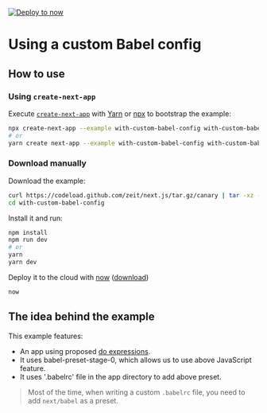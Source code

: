 [![Deploy to now](https://deploy.now.sh/static/button.svg)](https://deploy.now.sh/?repo=https://github.com/zeit/next.js/tree/master/examples/with-custom-babel-config)

# Using a custom Babel config

## How to use

### Using `create-next-app`

Execute [`create-next-app`](https://github.com/segmentio/create-next-app) with [Yarn](https://yarnpkg.com/lang/en/docs/cli/create/) or [npx](https://github.com/zkat/npx#readme) to bootstrap the example:

```bash
npx create-next-app --example with-custom-babel-config with-custom-babel-config-app
# or
yarn create next-app --example with-custom-babel-config with-custom-babel-config-app
```

### Download manually

Download the example:

```bash
curl https://codeload.github.com/zeit/next.js/tar.gz/canary | tar -xz --strip=2 next.js-canary/examples/with-custom-babel-config
cd with-custom-babel-config
```

Install it and run:

```bash
npm install
npm run dev
# or
yarn
yarn dev
```

Deploy it to the cloud with [now](https://zeit.co/now) ([download](https://zeit.co/download))

```bash
now
```

## The idea behind the example

This example features:

* An app using proposed [do expressions](https://babeljs.io/docs/plugins/transform-do-expressions/).
* It uses babel-preset-stage-0, which allows us to use above JavaScript feature.
* It uses '.babelrc' file in the app directory to add above preset.

> Most of the time, when writing a custom `.babelrc` file, you need to add `next/babel` as a preset.
